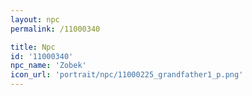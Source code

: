 ```yaml
---
layout: npc
permalink: /11000340

title: Npc
id: '11000340'
npc_name: 'Zobek'
icon_url: 'portrait/npc/11000225_grandfather1_p.png'
---
```

